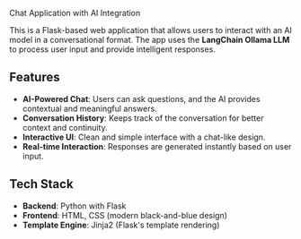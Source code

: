 Chat Application with AI Integration

This is a Flask-based web application that allows users to interact with an AI model in a conversational format. The app uses the **LangChain Ollama LLM** to process user input and provide intelligent responses.

## Features
- **AI-Powered Chat**: Users can ask questions, and the AI provides contextual and meaningful answers.
- **Conversation History**: Keeps track of the conversation for better context and continuity.
- **Interactive UI**: Clean and simple interface with a chat-like design.
- **Real-time Interaction**: Responses are generated instantly based on user input.

## Tech Stack
- **Backend**: Python with Flask
- **Frontend**: HTML, CSS (modern black-and-blue design)
- **Template Engine**: Jinja2 (Flask's template rendering)
